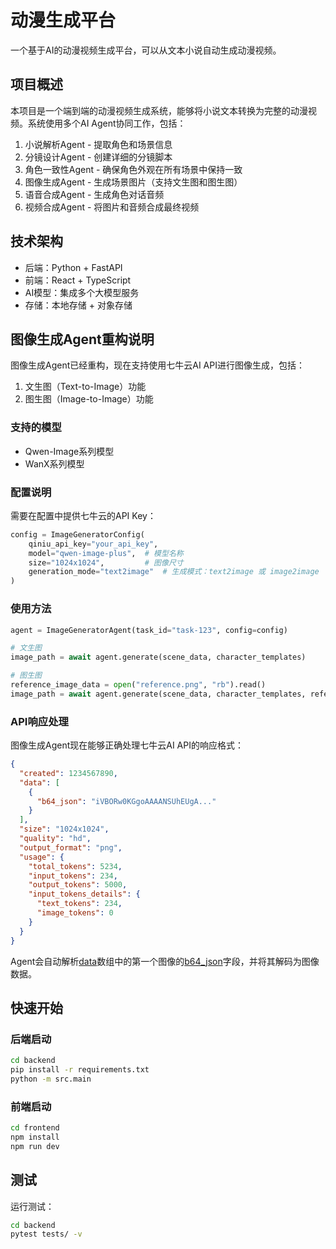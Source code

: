 # 动漫生成平台

一个基于AI的动漫视频生成平台，可以从文本小说自动生成动漫视频。

## 项目概述

本项目是一个端到端的动漫视频生成系统，能够将小说文本转换为完整的动漫视频。系统使用多个AI Agent协同工作，包括：

1. 小说解析Agent - 提取角色和场景信息
2. 分镜设计Agent - 创建详细的分镜脚本
3. 角色一致性Agent - 确保角色外观在所有场景中保持一致
4. 图像生成Agent - 生成场景图片（支持文生图和图生图）
5. 语音合成Agent - 生成角色对话音频
6. 视频合成Agent - 将图片和音频合成最终视频

## 技术架构

- 后端：Python + FastAPI
- 前端：React + TypeScript
- AI模型：集成多个大模型服务
- 存储：本地存储 + 对象存储

## 图像生成Agent重构说明

图像生成Agent已经重构，现在支持使用七牛云AI API进行图像生成，包括：

1. 文生图（Text-to-Image）功能
2. 图生图（Image-to-Image）功能

### 支持的模型

- Qwen-Image系列模型
- WanX系列模型

### 配置说明

需要在配置中提供七牛云的API Key：

```python
config = ImageGeneratorConfig(
    qiniu_api_key="your_api_key",
    model="qwen-image-plus",  # 模型名称
    size="1024x1024",         # 图像尺寸
    generation_mode="text2image"  # 生成模式：text2image 或 image2image
)
```

### 使用方法

```python
agent = ImageGeneratorAgent(task_id="task-123", config=config)

# 文生图
image_path = await agent.generate(scene_data, character_templates)

# 图生图
reference_image_data = open("reference.png", "rb").read()
image_path = await agent.generate(scene_data, character_templates, reference_image=reference_image_data)
```

### API响应处理

图像生成Agent现在能够正确处理七牛云AI API的响应格式：

```json
{
  "created": 1234567890,
  "data": [
    {
      "b64_json": "iVBORw0KGgoAAAANSUhEUgA..."
    }
  ],
  "size": "1024x1024",
  "quality": "hd",
  "output_format": "png",
  "usage": {
    "total_tokens": 5234,
    "input_tokens": 234,
    "output_tokens": 5000,
    "input_tokens_details": {
      "text_tokens": 234,
      "image_tokens": 0
    }
  }
}
```

Agent会自动解析[data](file:///home/ubuntu/workspace/demo/hackathon/backend/src/agents/base/storage.py#L28-L28)数组中的第一个图像的[b64_json](file:///home/ubuntu/workspace/demo/hackathon/backend/src/agents/image_generator/agent.py#L230-L230)字段，并将其解码为图像数据。

## 快速开始

### 后端启动

```bash
cd backend
pip install -r requirements.txt
python -m src.main
```

### 前端启动

```bash
cd frontend
npm install
npm run dev
```

## 测试

运行测试：

```bash
cd backend
pytest tests/ -v
```